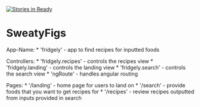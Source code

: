 [![Stories in Ready](https://badge.waffle.io/SweatyFigs/SweatyFigs.png?label=ready&title=Ready)](https://waffle.io/SweatyFigs/SweatyFigs)
# SweatyFigs

App-Name: 
	* 'fridgely'          -  app to find recipes for inputted foods

Controllers: 
	* 'fridgely.recipes'  -  controls the recipes view
	* 'fridgely.landing'  -  controls the landing view
	* 'fridgely.search'   -  controls the search view
	* 'ngRoute'   				-	 handles angular routing

Pages:
	* '/landing'				  -  home page for users to land on
	* '/search'					  -  provide foods that you want to get recipes for
	* '/recipes'          -  review recipes outputted from inputs provided in search